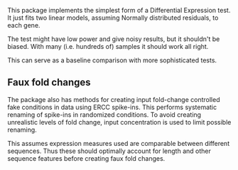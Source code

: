 This package implements the simplest form of a Differential Expression test.
It just fits two linear models, assuming Normally distributed residuals, to
each gene.

The test might have low power and give noisy results, but it shouldn't be
biased. With many (i.e. hundreds of) samples it should work all right.

This can serve as a baseline comparison with more sophisticated tests.

## Faux fold changes

The package also has methods for creating input fold-change controlled
fake conditions in data using ERCC spike-ins. This performs systematic
renaming of spike-ins in randomized conditions. To avoid creating unrealistic
levels of fold change, input concentration is used to limit possible renaming.

This assumes expression measures used are comparable between different
sequences. Thus these should optimally account for length and other sequence
features before creating faux fold changes.
